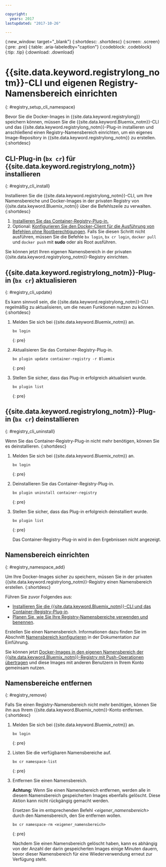 ```yaml
---

copyright:
  years: 2017
lastupdated: "2017-10-26"

---
```


{:new_window: target="_blank"}
{:shortdesc: .shortdesc}
{:screen: .screen}
{:pre: .pre}
{:table: .aria-labeledby="caption"}
{:codeblock: .codeblock}
{:tip: .tip} 
{:download: .download}


# {{site.data.keyword.registrylong_notm}}-CLI und eigenen Registry-Namensbereich einrichten
{: #registry_setup_cli_namespace}

Bevor Sie die Docker-Images in {{site.data.keyword.registrylong}} speichern können, müssen Sie die {{site.data.keyword.Bluemix_notm}}-CLI und das {{site.data.keyword.registrylong_notm}}-Plug-in installieren und anschließend einen Registry-Namensbereich einrichten, um ein eigenes Image-Repository in {{site.data.keyword.registrylong_notm}} zu erstellen.
{:shortdesc}


## CLI-Plug-in (`bx cr`) für {{site.data.keyword.registrylong_notm}} installieren
{: #registry_cli_install}

Installieren Sie die {{site.data.keyword.registrylong_notm}}-CLI, um Ihre Namensbereiche und Docker-Images in der privaten Registry von {{site.data.keyword.Bluemix_notm}} über die Befehlszeile zu verwalten.
{:shortdesc}

1.  [Installieren Sie das Container-Registry-Plug-in.](index.html#registry_cli_install)
2.  Optional: [Konfigurieren Sie den Docker-Client für die Ausführung von Befehlen ohne Rootberechtigungen](https://docs.docker.com/engine/installation/linux/linux-postinstall). Falls Sie diesen Schritt nicht ausführen, müssen Sie die Befehle `bx login`, `bx cr login`, `docker pull` und `docker push` mit **sudo** oder als Root ausführen.

Sie können jetzt Ihren eigenen Namensbereich in der privaten {{site.data.keyword.registrylong_notm}}-Registry einrichten.

## {{site.data.keyword.registrylong_notm}}-Plug-in (`bx cr`) aktualisieren
{: #registry_cli_update}

Es kann sinnvoll sein, die {{site.data.keyword.registrylong_notm}}-CLI regelmäßig zu aktualisieren, um die neuen Funktionen nutzen zu können.
{:shortdesc}

1.  Melden Sie sich bei {{site.data.keyword.Bluemix_notm}} an.

    ```
    bx login
    ```
    {: pre}

2.  Aktualisieren Sie das Container-Registry-Plug-in.

    ```
    bx plugin update container-registry -r Bluemix
    ```
    {: pre}

3.  Stellen Sie sicher, dass das Plug-in erfolgreich aktualisiert wurde.

    ```
    bx plugin list
    ```
     {: pre}


## {{site.data.keyword.registrylong_notm}}-Plug-in (`bx cr`) deinstallieren
{: #registry_cli_uninstall}

Wenn Sie das Container-Registry-Plug-in nicht mehr benötigen, können Sie es deinstallieren.
{:shortdesc}

1.  Melden Sie sich bei {{site.data.keyword.Bluemix_notm}} an.

    ```
    bx login
    ```
    {: pre}

2.  Deinstallieren Sie das Container-Registry-Plug-in.

    ```
    bx plugin uninstall container-registry
    ```
    {: pre}

3.  Stellen Sie sicher, dass das Plug-in erfolgreich deinstalliert wurde.

    ```
    bx plugin list
    ```
    {: pre}

    Das Container-Registry-Plug-in wird in den Ergebnissen nicht angezeigt.


## Namensbereich einrichten
{: #registry_namespace_add}

Um Ihre Docker-Images sicher zu speichern, müssen Sie in der privaten {{site.data.keyword.registrylong_notm}}-Registry einen Namensbereich erstellen.
{:shortdesc}

Führen Sie zuvor Folgendes aus:

-   [Installieren Sie die {{site.data.keyword.Bluemix_notm}}-CLI und das Container-Registry-Plug-in](#registry_cli_install).
-   [Planen Sie, wie Sie Ihre Registry-Namensbereiche verwenden und benennen](registry_overview.html#registry_namespaces).

Erstellen Sie einen Namensbereich. Informationen dazu finden Sie im Abschnitt [Namensbereich konfigurieren](index.html#registry_namespace_add) in der Dokumentation zur Einführung.

Sie können jetzt [Docker-Images in den eigenen Namensbereich der {{site.data.keyword.Bluemix_notm}}-Registry mit Push-Operationen übertragen](registry_images_.html#registry_images_pushing) und diese Images mit anderen Benutzern in Ihrem Konto gemeinsam nutzen.

## Namensbereiche entfernen
{: #registry_remove}

Falls Sie einen Registry-Namensbereich nicht mehr benötigen, können Sie ihn aus Ihrem {{site.data.keyword.Bluemix_notm}}-Konto entfernen.
{:shortdesc}

1.  Melden Sie sich bei {{site.data.keyword.Bluemix_notm}} an.

    ```
    bx login
    ```
    {: pre}

2.  Listen Sie die verfügbaren Namensbereiche auf.

    ```
    bx cr namespace-list
    ```
    {: pre}

3.  Entfernen Sie einen Namensbereich. 

    **Achtung:** Wenn Sie einen Namensbereich entfernen, werden alle in diesem Namensbereich gespeicherten Images ebenfalls gelöscht. Diese Aktion kann nicht rückgängig gemacht werden.
    
    Ersetzen Sie im entsprechenden Befehl _&lt;eigener_namensbereich&gt;_ durch den Namensbereich, den Sie entfernen wollen.

    ```
    bx cr namespace-rm <eigener_namensbereich>
    ```
    {: pre}

    Nachdem Sie einen Namensbereich gelöscht haben, kann es abhängig von der Anzahl der darin gespeicherten Images einige Minuten dauern, bevor dieser Namensbereich für eine Wiederverwendung erneut zur Verfügung steht.
